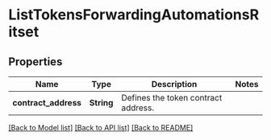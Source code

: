 # ListTokensForwardingAutomationsRitset

## Properties

Name | Type | Description | Notes
------------ | ------------- | ------------- | -------------
**contract_address** | **String** | Defines the token contract address. | 

[[Back to Model list]](../README.md#documentation-for-models) [[Back to API list]](../README.md#documentation-for-api-endpoints) [[Back to README]](../README.md)


